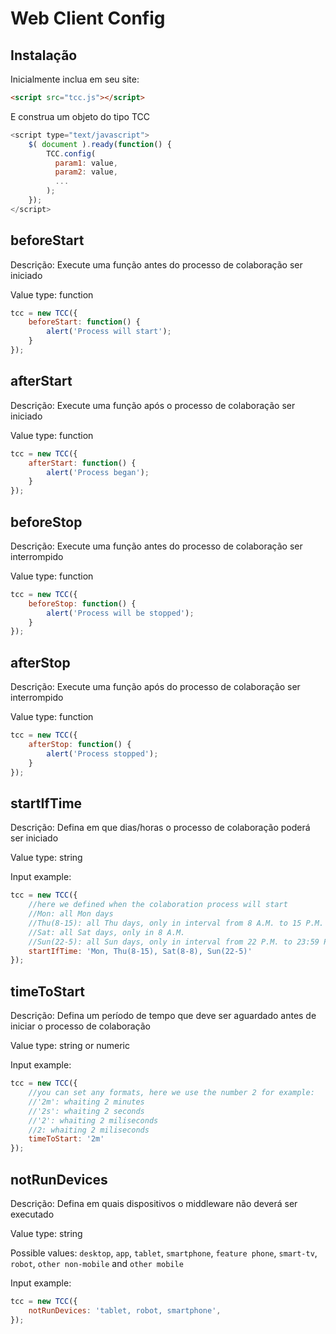 # Web Client Config

## Instalação

Inicialmente inclua em seu site:
``` HTML
<script src="tcc.js"></script>
```
E construa um objeto do tipo TCC

``` javascript
<script type="text/javascript">
	$( document ).ready(function() {
	    TCC.config(
	      param1: value,
	      param2: value,
	      ...
	    );
	});
</script>
```
## beforeStart
Descrição: Execute uma função antes do processo de colaboração ser iniciado

Value type: function

``` javascript
tcc = new TCC({
  	beforeStart: function() {
  		alert('Process will start');
  	}
});
```
## afterStart
Descrição: Execute uma função após o processo de colaboração ser iniciado

Value type: function

``` javascript
tcc = new TCC({
  	afterStart: function() {
  		alert('Process began');
  	}
});
```

## beforeStop
Descrição: Execute uma função antes do processo de colaboração ser interrompido

Value type: function

``` javascript
tcc = new TCC({
  	beforeStop: function() {
  		alert('Process will be stopped');
  	}
});
```

## afterStop
Descrição: Execute uma função após do processo de colaboração ser interrompido

Value type: function

``` javascript
tcc = new TCC({
  	afterStop: function() {
  		alert('Process stopped');
  	}
});
```
## startIfTime
Descrição: Defina em que dias/horas o processo de colaboração poderá ser iniciado

Value type: string

Input example:

``` javascript
tcc = new TCC({
	//here we defined when the colaboration process will start
	//Mon: all Mon days
	//Thu(8-15): all Thu days, only in interval from 8 A.M. to 15 P.M.
	//Sat: all Sat days, only in 8 A.M.
	//Sun(22-5): all Sun days, only in interval from 22 P.M. to 23:59 P.M. and 00:01 A.M. to 5 P.M.
  	startIfTime: 'Mon, Thu(8-15), Sat(8-8), Sun(22-5)'
});
```
## timeToStart
Descrição: Defina um período de tempo que deve ser aguardado antes de iniciar o processo de colaboração

Value type: string or numeric

Input example:

``` javascript
tcc = new TCC({
	//you can set any formats, here we use the number 2 for example:
	//'2m': whaiting 2 minutes
	//'2s': whaiting 2 seconds
	//'2': whaiting 2 miliseconds
	//2: whaiting 2 miliseconds
  	timeToStart: '2m'
});
```
## notRunDevices
Descrição: Defina em quais dispositivos o middleware não deverá ser executado

Value type: string

Possible values: `desktop`, `app`, `tablet`, `smartphone`, `feature phone`, `smart-tv`, `robot`, `other non-mobile` and `other mobile`

Input example:

``` javascript
tcc = new TCC({
	notRunDevices: 'tablet, robot, smartphone',
});
```
